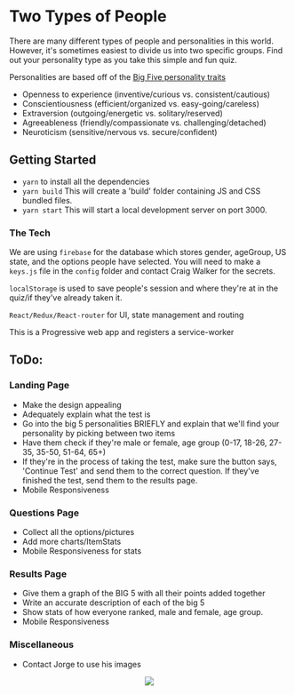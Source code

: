 # Two Types of People

There are many different types of people and personalities in this world. However, it's sometimes easiest to divide us into two specific groups. Find out your personality type as you take this simple and fun quiz.

Personalities are based off of the [Big Five personality traits](https://en.wikipedia.org/wiki/Big_Five_personality_traits)

* Openness to experience (inventive/curious vs. consistent/cautious)
* Conscientiousness (efficient/organized vs. easy-going/careless)
* Extraversion (outgoing/energetic vs. solitary/reserved)
* Agreeableness (friendly/compassionate vs. challenging/detached)
* Neuroticism (sensitive/nervous vs. secure/confident)



## Getting Started

* `yarn` to install all the dependencies
* `yarn build` This will create a 'build' folder containing JS and CSS bundled files.
* `yarn start` This will start a local development server on port 3000.

### The Tech

We are using `firebase` for the database which stores gender, ageGroup, US state, and the options people have selected. You will need to make a `keys.js` file in the `config` folder and contact Craig Walker for the secrets.

`localStorage` is used to save people's session and where they're at in the quiz/if they've already taken it.

`React/Redux/React-router` for UI, state management and routing

This is a Progressive web app and registers a service-worker 


## ToDo:

### Landing Page
* Make the design appealing
* Adequately explain what the test is
* Go into the big 5 personalities BRIEFLY and explain that we'll find your personality by picking between two items
* Have them check if they're male or female, age group (0-17, 18-26, 27-35, 35-50, 51-64, 65+)
* If they're in the process of taking the test, make sure the button says, 'Continue Test' and send them to the correct question. If they've finished the test, send them to the results page.
* Mobile Responsiveness

### Questions Page
* Collect all the options/pictures
* Add more charts/ItemStats
* Mobile Responsiveness for stats

### Results Page
* Give them a graph of the BIG 5 with all their points added together
* Write an accurate description of each of the big 5
* Show stats of how everyone ranked, male and female, age group.
* Mobile Responsiveness

### Miscellaneous
* Contact Jorge to use his images

<p align="center">
  <img src="https://upload.wikimedia.org/wikipedia/commons/thumb/1/17/Yin_yang.svg/200px-Yin_yang.svg.png">
</p>
